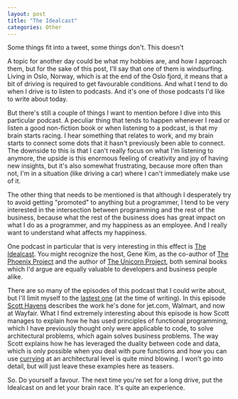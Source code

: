 ```yaml
---
layout: post
title: "The Idealcast"
categories: Other
---
```


Some things fit into a tweet, some things don't. This doesn't

A topic for another day could be what my hobbies are, and how I
approach them, but for the sake of this post, I'll say that one of
them is windsurfing. Living in Oslo, Norway, which is at the end of
the Oslo fjord, it means that a bit of driving is required to get
favourable conditions. And what I tend to do when I drive is to listen
to podcasts. And it's one of those podcasts I'd like to write about
today.

But there's still a couple of things I want to mention before I dive
into this particular podcast. A peculiar thing that tends to happen
whenever I read or listen a good non-fiction book or when listening to
a podcast, is that my brain starts racing. I hear something that
relates to work, and my brain starts to connect some dots that it
hasn't previously been able to connect. The downside to this is that I
can't really focus on what I'm listening to anymore, the upside is
this enormous feeling of creativity and joy of having new insights,
but it's also somewhat frustrating, because more often than not, I'm
in a situation (like driving a car) where I can't immediately make use
of it.

The other thing that needs to be mentioned is that although I
desperately try to avoid getting "promoted" to anything but a
programmer, I tend to be very interested in the intersection between
programming and the rest of the business, because what the rest of the
business does has great impact on what I do as a programmer, and my
happiness as an employee. And I really want to understand what affects
my happiness.

One podcast in particular that is very interesting in this effect is
[The Idealcast](https://itrevolution.com/the-idealcast-podcast/). You
might recognize the host, Gene Kim, as the co-author of [The Phoenix
Project](https://www.amazon.com/Phoenix-Project-DevOps-Helping-Business/dp/0988262592)
and the author of [The Unicorn
Project](https://www.amazon.com/Unicorn-Project-Developers-Disruption-Thriving/dp/1942788762/ref=tmm_hrd_swatch_0?_encoding=UTF8&qid=1633852108&sr=8-1),
both seminal books which I'd argue are equally valuable to developers
and business people alike.

There are so many of the episodes of this podcast that I could write
about, but I'll limit myself to the [lastest
one](https://itrevolution.com/the-idealcast-episode-23/) (at the time
of writing). In this episode [Scott
Havens](https://twitter.com/scotthavens?lang=en) describes the work
he's done for jet.com, Walmart, and now at Wayfair. What I find
extremely interesting about this episode is how Scott manages to
explain how he has used principles of functional programming, which I
have previously thought only were applicable to code, to solve
architectural problems, which again solves business problems. The way
Scott explains how he has leveraged the duality between code and data,
which is only possible when you deal with pure functions and how you can
use [currying](https://en.wikipedia.org/wiki/Currying) at an
architectural level is quite mind blowing. I won't go into detail, but
will just leave these examples here as teasers.

So. Do yourself a favour. The next time you're set for a long drive,
put the Idealcast on and let your brain race. It's quite an experience.
